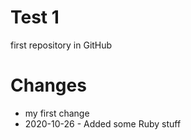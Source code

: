 # Test 1
first repository in GitHub

# Changes

* my first change
* 2020-10-26 - Added some Ruby stuff
